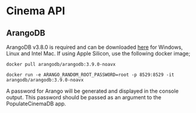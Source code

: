 # Cinema API

## ArangoDB

ArangoDB v3.8.0 is required and can be downloaded [here](https://www.arangodb.com/download-major/) for Windows, Linux and Intel Mac.
If using Apple Silicon, use the following docker image;

`docker pull arangodb/arangodb:3.9.0-noavx`

`docker run -e ARANGO_RANDOM_ROOT_PASSWORD=root -p 8529:8529 -it arangodb/arangodb:3.9.0-noavx`

A password for Arango will be generated and displayed in the console output.
This password should be passed as an argument to the PopulateCinemaDB app.